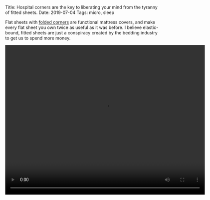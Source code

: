 Title: Hospital corners are the key to liberating your mind from the tyranny of fitted sheets.
Date: 2019-07-04
Tags: micro, sleep

Flat sheets with [folded corners](https://www.wikihow.com/Make-a-Hospital-Corner) are functional mattress covers, and make every flat sheet you own twice as useful as it was before. I believe elastic-bound, fitted sheets are just a conspiracy created by the bedding industry to get us to spend more money.

<video width="640" height="480" controls>
    <source src="/media/video/johnny_mnemonic-snatch_your_brain.mp4" type="video/mp4">
    Your browser does not support the video tag.
</video>
